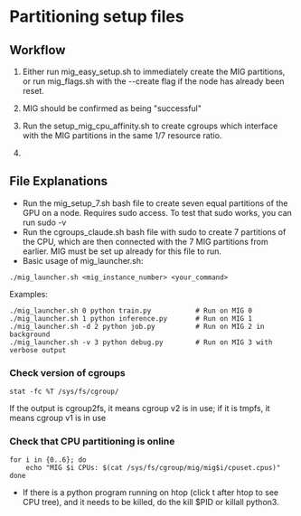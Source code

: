 # Partitioning setup files

## Workflow

1. Either run mig_easy_setup.sh to immediately create the MIG partitions, or run mig_flags.sh with the --create flag if the node has already been reset.

2. MIG should be confirmed as being "successful"

3. Run the setup_mig_cpu_affinity.sh to create cgroups which interface with the MIG partitions in the same 1/7 resource ratio. 

4. 

## File Explanations

* Run the mig_setup_7.sh bash file to create seven equal partitions of the GPU on a node. Requires sudo access. To test that sudo works, you can run sudo -v
* Run the cgroups_claude.sh bash file with sudo to create 7 partitions of the CPU, which are then connected with the 7 MIG partitions from earlier. MIG must be set up already for this file to run. 
* Basic usage of mig_launcher.sh:

```
./mig_launcher.sh <mig_instance_number> <your_command>
```

Examples:
```
./mig_launcher.sh 0 python train.py           # Run on MIG 0
./mig_launcher.sh 1 python inference.py       # Run on MIG 1
./mig_launcher.sh -d 2 python job.py          # Run on MIG 2 in background
./mig_launcher.sh -v 3 python debug.py        # Run on MIG 3 with verbose output
```



### Check version of cgroups 

```stat -fc %T /sys/fs/cgroup/```   

If the output is cgroup2fs, it means cgroup v2 is in use; if it is tmpfs, it means cgroup v1 is in use

### Check that CPU partitioning is online

```
for i in {0..6}; do
    echo "MIG $i CPUs: $(cat /sys/fs/cgroup/mig/mig$i/cpuset.cpus)"
done
```

* If there is a python program running on htop (click t after htop to see CPU tree), and it needs to be killed, do the kill $PID or killall python3. 
